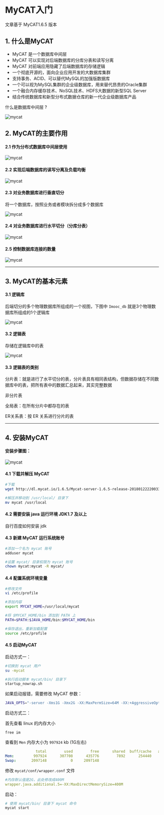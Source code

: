 
# MyCAT入门

文章基于 MyCAT1.6.5 版本

## 1. 什么是MyCAT

- MyCAT 是一个数据库中间层
- MyCAT 可以实现对后端数据库的分库分表和读写分离
- MyCAT 对前端应用隐藏了后端数据库的存储逻辑
- 一个彻底开源的，面向企业应用开发的大数据库集群
- 支持事务、ACID、可以替代MySQL的加强版数据库
- 一个可以视为MySQL集群的企业级数据库，用来替代昂贵的Oracle集群
- 一个融合内存缓存技术、NoSQL技术、HDFS大数据的新型SQL Server
- 结合传统数据库和新型分布式数据仓库的新一代企业级数据库产品

什么是数据库中间层 ?

![mycat](../images/06.jpg)

## 2. MyCAT的主要作用

#### 2.1 作为分布式数据库中间层使用

![mycat](../images/07.jpg)

#### 2.2 实现后端数据库的读写分离及负载均衡

![mycat](../images/08.jpg)

#### 2.3 对业务数据库进行垂直切分

将一个数据库，按照业务或者模块拆分成多个数据库

![mycat](../images/09.jpg)

#### 2.4 对业务数据库进行水平切分（分库分表）

![mycat](../images/10.jpg)

#### 2.5 控制数据库连接的数量

![mycat](../images/11.jpg)

---

## 3. MyCAT的基本元素

#### 3.1 逻辑库

后端切分的多个物理数据库所组成的一个视图，下图中 `Imooc_db` 就是3个物理数据库所组成的1个逻辑库

![mycat](../images/12.jpg)

#### 3.2 逻辑表

存储在逻辑库中的表

![mycat](../images/13.jpg)

#### 3.3 逻辑表的类别

分片表：就是进行了水平切分的表，分片表具有相同表结构，但数据存储在不同数据库中的表，把所有表中的数据汇总起来，其实完整数据

非分片表

全局表：在所有分片中都存在的表

ER关系表：按 ER 关系进行分片的表

---

## 4. 安装MyCAT

#### 安装步骤图：

![mycat](../images/14.jpg)

#### 4.1 下载并解压 MyCAT

```bash
#下载
wget http://dl.mycat.io/1.6.5/Mycat-server-1.6.5-release-20180122220033-linux.tar.gz

#解压并移动到 /usr/local/ 目录下
mv mycat /usr/local
```

#### 4.2 需要安装 java 运行环境 JDK1.7 及以上

自行百度如何安装 jdk

#### 4.3 新建 MyCAT 运行系统账号

```bash
#添加一个名为 mycat 账号
adduser mycat

#设置 mycat/ 目录权限为 mycat 账号
chown mycat:mycat -R mycat/
```

#### 4.4 配置系统环境变量

```bash
#修改文件
vi /etc/profile

#添加内容
export MYCAT_HOME=/usr/local/mycat

#将 $MYCAT_HOME/bin 添加到 PATH 上
PATH=$PATH:$JAVA_HOME/bin:$MYCAT_HOME/bin

#保存退出，重新加载配置
source /etc/profile
```

#### 4.5 启动MyCAT

启动方式一：

```bash
#切换到 mycat 用户
su -mycat

#执行启动脚本 mycat/bin/ 目录下
startup_nowrap.sh
```

如果启动报错，需要修改 MyCAT 参数：

```bash
JAVA_OPTS="-server -Xms1G -Xmx2G -XX:MaxPermSize=64M -XX:+AggressiveOpts -XX:MaxDirectMemorySize=2G"
```

启动方式二：

首先查看 linux 的内存大小

```shell
free im
```

查看到 `Men` 内存大小为 `997924` kb (1G左右)

```yml
              total        used        free      shared  buff/cache   available
Mem:         997924      307708      435776        7892      254440      502696
Swap:       2097148           0     2097148
```

修改 `mycat/conf/wrapper.conf` 文件

```yml
#内存默认值是2G，此处修改成400M
wrapper.java.additional.5=-XX:MaxDirectMemorySize=400M
```

启动：

```bash
# 使用 mycat/bin/ 目录下 mycat 命令
mycat start
```



